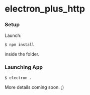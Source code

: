 # electron_plus_http

### Setup

Launch:

``$ npm install``

inside the folder.

### Launching App

``$ electron .``


More details coming soon. ;)
